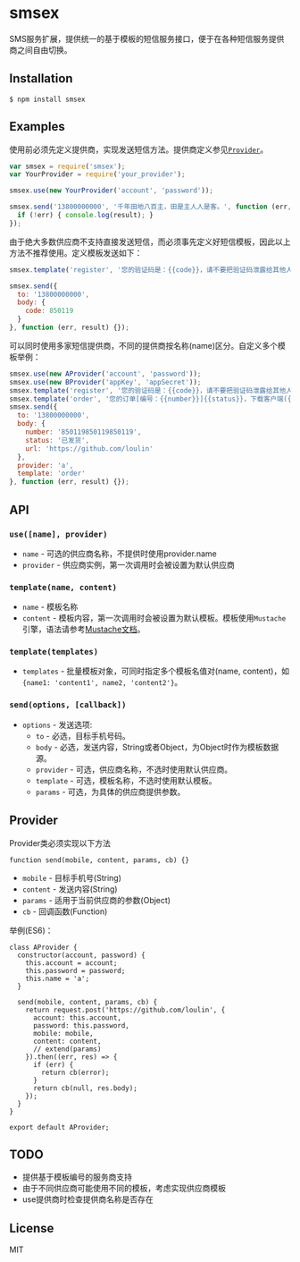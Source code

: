 # smsex
SMS服务扩展，提供统一的基于模板的短信服务接口，便于在各种短信服务提供商之间自由切换。

## Installation

```
$ npm install smsex
```

## Examples

  使用前必须先定义提供商，实现发送短信方法。提供商定义参见[`Provider`](#provider)。
```js
var smsex = require('smsex');
var YourProvider = require('your_provider');

smsex.use(new YourProvider('account', 'password'));

smsex.send('13800000000', '千年田地八百主，田是主人人是客。', function (err, result) {
  if (!err) { console.log(result); }
});
```

  由于绝大多数供应商不支持直接发送短信，而必须事先定义好短信模板，因此以上方法不推荐使用。定义模板发送如下：
```js
smsex.template('register', '您的验证码是：{{code}}，请不要把验证码泄露给其他人。');

smsex.send({
  to: '13800000000',
  body: {
    code: 850119
  }
}, function (err, result) {});
```

  可以同时使用多家短信提供商，不同的提供商按名称(name)区分。自定义多个模板举例：
```js
smsex.use(new AProvider('account', 'password'));
smsex.use(new BProvider('appKey', 'appSecret'));
smsex.template('register', '您的验证码是：{{code}}，请不要把验证码泄露给其他人。');
smsex.template('order', '您的订单[编号：{{number}}]{{status}}，下载客户端({{url}})实时查看您的订单状态。');
smsex.send({
  to: '13800000000',
  body: {
    number: '850119850119850119',
    status: '已发货',
    url: 'https://github.com/loulin'
  },
  provider: 'a',
  template: 'order'
}, function (err, result) {});
```

## API

### `use([name], provider)`
- `name` - 可选的供应商名称，不提供时使用provider.name
- `provider` - 供应商实例，第一次调用时会被设置为默认供应商

### `template(name, content)`
- `name` - 模板名称
- `content` - 模板内容，第一次调用时会被设置为默认模板。模板使用`Mustache`引擎，语法请参考[Mustache文档](https://github.com/janl/mustache.js#templates)。

### `template(templates)`
- `templates` - 批量模板对象，可同时指定多个模板名值对(name, content)，如`{name1: 'content1', name2, 'content2'}`。

### `send(options, [callback])`
- `options` - 发送选项:
  - `to` - 必选，目标手机号码。
  - `body` - 必选，发送内容，String或者Object，为Object时作为模板数据源。
  - `provider` - 可选，供应商名称，不选时使用默认供应商。
  - `template` - 可选，模板名称，不选时使用默认模板。
  - `params` - 可选，为具体的供应商提供参数。

## Provider

  Provider类必须实现以下方法
```
function send(mobile, content, params, cb) {}
```
* `mobile` - 目标手机号(String)
* `content` - 发送内容(String)
* `params` - 适用于当前供应商的参数(Object)
* `cb` - 回调函数(Function)

举例(ES6)：
```
class AProvider {
  constructor(account, password) {
    this.account = account;
    this.password = password;
    this.name = 'a';
  }

  send(mobile, content, params, cb) {
    return request.post('https://github.com/loulin', {
      account: this.account,
      password: this.password,
      mobile: mobile,
      content: content,
      // extend(params)
    }).then((err, res) => {
      if (err) {
        return cb(error);
      }
      return cb(null, res.body);
    });
  }
}

export default AProvider;
```

## TODO
* 提供基于模板编号的服务商支持
* 由于不同供应商可能使用不同的模板，考虑实现供应商模板
* use提供商时检查提供商名称是否存在

## License

  MIT
